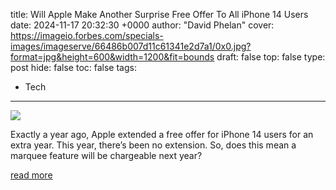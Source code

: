 title: Will Apple Make Another Surprise Free Offer To All iPhone 14 Users
date: 2024-11-17 20:32:30 +0000
author: "David Phelan"
cover: https://imageio.forbes.com/specials-images/imageserve/66486b007d11c61341e2d7a1/0x0.jpg?format=jpg&height=600&width=1200&fit=bounds
draft: false
top: false
type: post
hide: false
toc: false
tags:
  - Tech
---

![](https://imageio.forbes.com/specials-images/imageserve/66486b007d11c61341e2d7a1/0x0.jpg?format=jpg&height=600&width=1200&fit=bounds)

Exactly a year ago, Apple extended a free offer for iPhone 14 users for an extra year. This year, there’s been no extension. So, does this mean a marquee feature will be chargeable next year?

[read more](https://www.forbes.com/sites/davidphelan/2024/11/17/will-apple-make-another-surprise-free-offer-to-all-iphone-14-users-best-free-feature-for-all-users/)
